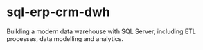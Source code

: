 # sql-erp-crm-dwh
Building a modern data warehouse with SQL Server, including ETL processes, data modelling and analytics.
